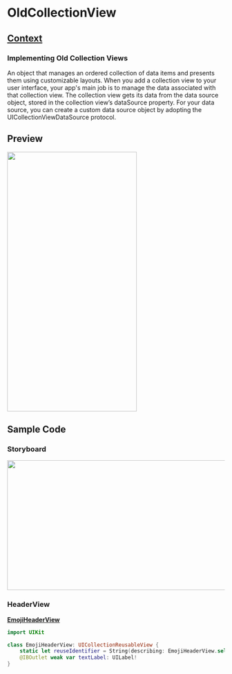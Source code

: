 # OldCollectionView  
## **[Context](https://developer.apple.com/documentation/uikit/uicollectionview)**  
### Implementing Old Collection Views
An object that manages an ordered collection of data items and presents them using customizable layouts.
When you add a collection view to your user interface, your app's main job is to manage the data associated with that collection view. The collection view gets its data from the data source object, stored in the collection view’s dataSource property. 
For your data source, you can create a custom data source object by adopting the UICollectionViewDataSource protocol.

## Preview  
<img src="https://user-images.githubusercontent.com/47273077/130161006-13d22ace-1b5b-4693-a0d2-c20b46c65973.png" width="300" height="600">

## Sample Code  
### Storyboard  
<img src="https://user-images.githubusercontent.com/47273077/130161412-589ca8c6-ac8b-41b4-bfd1-a134b8d12450.png" width="600" height="300">  

### HeaderView   
**[EmojiHeaderView](https://github.com/YamamotoDesu/SimpleCollectionView/blob/main/CollectionView/NumberCell.swift)**  
```swift
import UIKit

class EmojiHeaderView: UICollectionReusableView {
    static let reuseIdentifier = String(describing: EmojiHeaderView.self)
    @IBOutlet weak var textLabel: UILabel!
}
```

